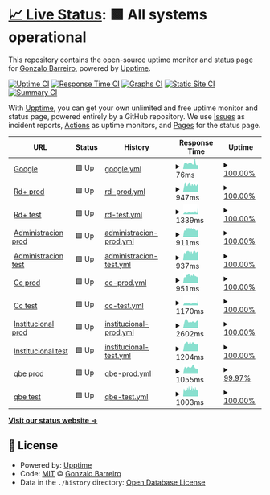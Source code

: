 # [📈 Live Status](https://Gonchito.github.io/VerifStatusPages): <!--live status--> **🟩 All systems operational**

This repository contains the open-source uptime monitor and status page for [Gonzalo Barreiro](https://Gonchito.github.io/VerifStatusPages), powered by [Upptime](https://github.com/upptime/upptime).

[![Uptime CI](https://github.com/Gonchito/VerifStatusPages/workflows/Uptime%20CI/badge.svg)](https://github.com/Gonchito/VerifStatusPages/actions?query=workflow%3A%22Uptime+CI%22)
[![Response Time CI](https://github.com/Gonchito/VerifStatusPages/workflows/Response%20Time%20CI/badge.svg)](https://github.com/Gonchito/VerifStatusPages/actions?query=workflow%3A%22Response+Time+CI%22)
[![Graphs CI](https://github.com/Gonchito/VerifStatusPages/workflows/Graphs%20CI/badge.svg)](https://github.com/Gonchito/VerifStatusPages/actions?query=workflow%3A%22Graphs+CI%22)
[![Static Site CI](https://github.com/Gonchito/VerifStatusPages/workflows/Static%20Site%20CI/badge.svg)](https://github.com/Gonchito/VerifStatusPages/actions?query=workflow%3A%22Static+Site+CI%22)
[![Summary CI](https://github.com/Gonchito/VerifStatusPages/workflows/Summary%20CI/badge.svg)](https://github.com/Gonchito/VerifStatusPages/actions?query=workflow%3A%22Summary+CI%22)

With [Upptime](https://upptime.js.org), you can get your own unlimited and free uptime monitor and status page, powered entirely by a GitHub repository. We use [Issues](https://github.com/Gonchito/VerifStatusPages/issues) as incident reports, [Actions](https://github.com/Gonchito/VerifStatusPages/actions) as uptime monitors, and [Pages](https://Gonchito.github.io/VerifStatusPages) for the status page.

<!--start: status pages-->
<!-- This summary is generated by Upptime (https://github.com/upptime/upptime) -->
<!-- Do not edit this manually, your changes will be overwritten -->
<!-- prettier-ignore -->
| URL | Status | History | Response Time | Uptime |
| --- | ------ | ------- | ------------- | ------ |
| <img alt="" src="https://icons.duckduckgo.com/ip3/null.ico" height="13"> [Google](www.google.com) | 🟩 Up | [google.yml](https://github.com/Gonchito/VerifStatusPages/commits/HEAD/history/google.yml) | <details><summary><img alt="Response time graph" src="./graphs/google/response-time-week.png" height="20"> 76ms</summary><br><a href="https://Gonchito.github.io/VerifStatusPages/history/google"><img alt="Response time 76" src="https://img.shields.io/endpoint?url=https%3A%2F%2Fraw.githubusercontent.com%2FGonchito%2FVerifStatusPages%2FHEAD%2Fapi%2Fgoogle%2Fresponse-time.json"></a><br><a href="https://Gonchito.github.io/VerifStatusPages/history/google"><img alt="24-hour response time 62" src="https://img.shields.io/endpoint?url=https%3A%2F%2Fraw.githubusercontent.com%2FGonchito%2FVerifStatusPages%2FHEAD%2Fapi%2Fgoogle%2Fresponse-time-day.json"></a><br><a href="https://Gonchito.github.io/VerifStatusPages/history/google"><img alt="7-day response time 76" src="https://img.shields.io/endpoint?url=https%3A%2F%2Fraw.githubusercontent.com%2FGonchito%2FVerifStatusPages%2FHEAD%2Fapi%2Fgoogle%2Fresponse-time-week.json"></a><br><a href="https://Gonchito.github.io/VerifStatusPages/history/google"><img alt="30-day response time 76" src="https://img.shields.io/endpoint?url=https%3A%2F%2Fraw.githubusercontent.com%2FGonchito%2FVerifStatusPages%2FHEAD%2Fapi%2Fgoogle%2Fresponse-time-month.json"></a><br><a href="https://Gonchito.github.io/VerifStatusPages/history/google"><img alt="1-year response time 76" src="https://img.shields.io/endpoint?url=https%3A%2F%2Fraw.githubusercontent.com%2FGonchito%2FVerifStatusPages%2FHEAD%2Fapi%2Fgoogle%2Fresponse-time-year.json"></a></details> | <details><summary><a href="https://Gonchito.github.io/VerifStatusPages/history/google">100.00%</a></summary><a href="https://Gonchito.github.io/VerifStatusPages/history/google"><img alt="All-time uptime 100.00%" src="https://img.shields.io/endpoint?url=https%3A%2F%2Fraw.githubusercontent.com%2FGonchito%2FVerifStatusPages%2FHEAD%2Fapi%2Fgoogle%2Fuptime.json"></a><br><a href="https://Gonchito.github.io/VerifStatusPages/history/google"><img alt="24-hour uptime 100.00%" src="https://img.shields.io/endpoint?url=https%3A%2F%2Fraw.githubusercontent.com%2FGonchito%2FVerifStatusPages%2FHEAD%2Fapi%2Fgoogle%2Fuptime-day.json"></a><br><a href="https://Gonchito.github.io/VerifStatusPages/history/google"><img alt="7-day uptime 100.00%" src="https://img.shields.io/endpoint?url=https%3A%2F%2Fraw.githubusercontent.com%2FGonchito%2FVerifStatusPages%2FHEAD%2Fapi%2Fgoogle%2Fuptime-week.json"></a><br><a href="https://Gonchito.github.io/VerifStatusPages/history/google"><img alt="30-day uptime 100.00%" src="https://img.shields.io/endpoint?url=https%3A%2F%2Fraw.githubusercontent.com%2FGonchito%2FVerifStatusPages%2FHEAD%2Fapi%2Fgoogle%2Fuptime-month.json"></a><br><a href="https://Gonchito.github.io/VerifStatusPages/history/google"><img alt="1-year uptime 100.00%" src="https://img.shields.io/endpoint?url=https%3A%2F%2Fraw.githubusercontent.com%2FGonchito%2FVerifStatusPages%2FHEAD%2Fapi%2Fgoogle%2Fuptime-year.json"></a></details>
| <img alt="" src="https://icons.duckduckgo.com/ip3/rdplus.rdigitales.com.ar.ico" height="13"> [Rd+ prod](https://rdplus.rdigitales.com.ar/v2/loggin.aspx) | 🟩 Up | [rd-prod.yml](https://github.com/Gonchito/VerifStatusPages/commits/HEAD/history/rd-prod.yml) | <details><summary><img alt="Response time graph" src="./graphs/rd-prod/response-time-week.png" height="20"> 947ms</summary><br><a href="https://Gonchito.github.io/VerifStatusPages/history/rd-prod"><img alt="Response time 947" src="https://img.shields.io/endpoint?url=https%3A%2F%2Fraw.githubusercontent.com%2FGonchito%2FVerifStatusPages%2FHEAD%2Fapi%2Frd-prod%2Fresponse-time.json"></a><br><a href="https://Gonchito.github.io/VerifStatusPages/history/rd-prod"><img alt="24-hour response time 857" src="https://img.shields.io/endpoint?url=https%3A%2F%2Fraw.githubusercontent.com%2FGonchito%2FVerifStatusPages%2FHEAD%2Fapi%2Frd-prod%2Fresponse-time-day.json"></a><br><a href="https://Gonchito.github.io/VerifStatusPages/history/rd-prod"><img alt="7-day response time 947" src="https://img.shields.io/endpoint?url=https%3A%2F%2Fraw.githubusercontent.com%2FGonchito%2FVerifStatusPages%2FHEAD%2Fapi%2Frd-prod%2Fresponse-time-week.json"></a><br><a href="https://Gonchito.github.io/VerifStatusPages/history/rd-prod"><img alt="30-day response time 947" src="https://img.shields.io/endpoint?url=https%3A%2F%2Fraw.githubusercontent.com%2FGonchito%2FVerifStatusPages%2FHEAD%2Fapi%2Frd-prod%2Fresponse-time-month.json"></a><br><a href="https://Gonchito.github.io/VerifStatusPages/history/rd-prod"><img alt="1-year response time 947" src="https://img.shields.io/endpoint?url=https%3A%2F%2Fraw.githubusercontent.com%2FGonchito%2FVerifStatusPages%2FHEAD%2Fapi%2Frd-prod%2Fresponse-time-year.json"></a></details> | <details><summary><a href="https://Gonchito.github.io/VerifStatusPages/history/rd-prod">100.00%</a></summary><a href="https://Gonchito.github.io/VerifStatusPages/history/rd-prod"><img alt="All-time uptime 100.00%" src="https://img.shields.io/endpoint?url=https%3A%2F%2Fraw.githubusercontent.com%2FGonchito%2FVerifStatusPages%2FHEAD%2Fapi%2Frd-prod%2Fuptime.json"></a><br><a href="https://Gonchito.github.io/VerifStatusPages/history/rd-prod"><img alt="24-hour uptime 100.00%" src="https://img.shields.io/endpoint?url=https%3A%2F%2Fraw.githubusercontent.com%2FGonchito%2FVerifStatusPages%2FHEAD%2Fapi%2Frd-prod%2Fuptime-day.json"></a><br><a href="https://Gonchito.github.io/VerifStatusPages/history/rd-prod"><img alt="7-day uptime 100.00%" src="https://img.shields.io/endpoint?url=https%3A%2F%2Fraw.githubusercontent.com%2FGonchito%2FVerifStatusPages%2FHEAD%2Fapi%2Frd-prod%2Fuptime-week.json"></a><br><a href="https://Gonchito.github.io/VerifStatusPages/history/rd-prod"><img alt="30-day uptime 100.00%" src="https://img.shields.io/endpoint?url=https%3A%2F%2Fraw.githubusercontent.com%2FGonchito%2FVerifStatusPages%2FHEAD%2Fapi%2Frd-prod%2Fuptime-month.json"></a><br><a href="https://Gonchito.github.io/VerifStatusPages/history/rd-prod"><img alt="1-year uptime 100.00%" src="https://img.shields.io/endpoint?url=https%3A%2F%2Fraw.githubusercontent.com%2FGonchito%2FVerifStatusPages%2FHEAD%2Fapi%2Frd-prod%2Fuptime-year.json"></a></details>
| <img alt="" src="https://icons.duckduckgo.com/ip3/rdplus.rdtest.com.ar.ico" height="13"> [Rd+ test](https://rdplus.rdtest.com.ar:4433/v2/loggin.aspx) | 🟩 Up | [rd-test.yml](https://github.com/Gonchito/VerifStatusPages/commits/HEAD/history/rd-test.yml) | <details><summary><img alt="Response time graph" src="./graphs/rd-test/response-time-week.png" height="20"> 1339ms</summary><br><a href="https://Gonchito.github.io/VerifStatusPages/history/rd-test"><img alt="Response time 1339" src="https://img.shields.io/endpoint?url=https%3A%2F%2Fraw.githubusercontent.com%2FGonchito%2FVerifStatusPages%2FHEAD%2Fapi%2Frd-test%2Fresponse-time.json"></a><br><a href="https://Gonchito.github.io/VerifStatusPages/history/rd-test"><img alt="24-hour response time 5965" src="https://img.shields.io/endpoint?url=https%3A%2F%2Fraw.githubusercontent.com%2FGonchito%2FVerifStatusPages%2FHEAD%2Fapi%2Frd-test%2Fresponse-time-day.json"></a><br><a href="https://Gonchito.github.io/VerifStatusPages/history/rd-test"><img alt="7-day response time 1339" src="https://img.shields.io/endpoint?url=https%3A%2F%2Fraw.githubusercontent.com%2FGonchito%2FVerifStatusPages%2FHEAD%2Fapi%2Frd-test%2Fresponse-time-week.json"></a><br><a href="https://Gonchito.github.io/VerifStatusPages/history/rd-test"><img alt="30-day response time 1339" src="https://img.shields.io/endpoint?url=https%3A%2F%2Fraw.githubusercontent.com%2FGonchito%2FVerifStatusPages%2FHEAD%2Fapi%2Frd-test%2Fresponse-time-month.json"></a><br><a href="https://Gonchito.github.io/VerifStatusPages/history/rd-test"><img alt="1-year response time 1339" src="https://img.shields.io/endpoint?url=https%3A%2F%2Fraw.githubusercontent.com%2FGonchito%2FVerifStatusPages%2FHEAD%2Fapi%2Frd-test%2Fresponse-time-year.json"></a></details> | <details><summary><a href="https://Gonchito.github.io/VerifStatusPages/history/rd-test">100.00%</a></summary><a href="https://Gonchito.github.io/VerifStatusPages/history/rd-test"><img alt="All-time uptime 100.00%" src="https://img.shields.io/endpoint?url=https%3A%2F%2Fraw.githubusercontent.com%2FGonchito%2FVerifStatusPages%2FHEAD%2Fapi%2Frd-test%2Fuptime.json"></a><br><a href="https://Gonchito.github.io/VerifStatusPages/history/rd-test"><img alt="24-hour uptime 100.00%" src="https://img.shields.io/endpoint?url=https%3A%2F%2Fraw.githubusercontent.com%2FGonchito%2FVerifStatusPages%2FHEAD%2Fapi%2Frd-test%2Fuptime-day.json"></a><br><a href="https://Gonchito.github.io/VerifStatusPages/history/rd-test"><img alt="7-day uptime 100.00%" src="https://img.shields.io/endpoint?url=https%3A%2F%2Fraw.githubusercontent.com%2FGonchito%2FVerifStatusPages%2FHEAD%2Fapi%2Frd-test%2Fuptime-week.json"></a><br><a href="https://Gonchito.github.io/VerifStatusPages/history/rd-test"><img alt="30-day uptime 100.00%" src="https://img.shields.io/endpoint?url=https%3A%2F%2Fraw.githubusercontent.com%2FGonchito%2FVerifStatusPages%2FHEAD%2Fapi%2Frd-test%2Fuptime-month.json"></a><br><a href="https://Gonchito.github.io/VerifStatusPages/history/rd-test"><img alt="1-year uptime 100.00%" src="https://img.shields.io/endpoint?url=https%3A%2F%2Fraw.githubusercontent.com%2FGonchito%2FVerifStatusPages%2FHEAD%2Fapi%2Frd-test%2Fuptime-year.json"></a></details>
| <img alt="" src="https://icons.duckduckgo.com/ip3/administracion.rdigitales.com.ar.ico" height="13"> [Administracion prod](https://administracion.rdigitales.com.ar/login.aspx) | 🟩 Up | [administracion-prod.yml](https://github.com/Gonchito/VerifStatusPages/commits/HEAD/history/administracion-prod.yml) | <details><summary><img alt="Response time graph" src="./graphs/administracion-prod/response-time-week.png" height="20"> 911ms</summary><br><a href="https://Gonchito.github.io/VerifStatusPages/history/administracion-prod"><img alt="Response time 911" src="https://img.shields.io/endpoint?url=https%3A%2F%2Fraw.githubusercontent.com%2FGonchito%2FVerifStatusPages%2FHEAD%2Fapi%2Fadministracion-prod%2Fresponse-time.json"></a><br><a href="https://Gonchito.github.io/VerifStatusPages/history/administracion-prod"><img alt="24-hour response time 866" src="https://img.shields.io/endpoint?url=https%3A%2F%2Fraw.githubusercontent.com%2FGonchito%2FVerifStatusPages%2FHEAD%2Fapi%2Fadministracion-prod%2Fresponse-time-day.json"></a><br><a href="https://Gonchito.github.io/VerifStatusPages/history/administracion-prod"><img alt="7-day response time 911" src="https://img.shields.io/endpoint?url=https%3A%2F%2Fraw.githubusercontent.com%2FGonchito%2FVerifStatusPages%2FHEAD%2Fapi%2Fadministracion-prod%2Fresponse-time-week.json"></a><br><a href="https://Gonchito.github.io/VerifStatusPages/history/administracion-prod"><img alt="30-day response time 911" src="https://img.shields.io/endpoint?url=https%3A%2F%2Fraw.githubusercontent.com%2FGonchito%2FVerifStatusPages%2FHEAD%2Fapi%2Fadministracion-prod%2Fresponse-time-month.json"></a><br><a href="https://Gonchito.github.io/VerifStatusPages/history/administracion-prod"><img alt="1-year response time 911" src="https://img.shields.io/endpoint?url=https%3A%2F%2Fraw.githubusercontent.com%2FGonchito%2FVerifStatusPages%2FHEAD%2Fapi%2Fadministracion-prod%2Fresponse-time-year.json"></a></details> | <details><summary><a href="https://Gonchito.github.io/VerifStatusPages/history/administracion-prod">100.00%</a></summary><a href="https://Gonchito.github.io/VerifStatusPages/history/administracion-prod"><img alt="All-time uptime 100.00%" src="https://img.shields.io/endpoint?url=https%3A%2F%2Fraw.githubusercontent.com%2FGonchito%2FVerifStatusPages%2FHEAD%2Fapi%2Fadministracion-prod%2Fuptime.json"></a><br><a href="https://Gonchito.github.io/VerifStatusPages/history/administracion-prod"><img alt="24-hour uptime 100.00%" src="https://img.shields.io/endpoint?url=https%3A%2F%2Fraw.githubusercontent.com%2FGonchito%2FVerifStatusPages%2FHEAD%2Fapi%2Fadministracion-prod%2Fuptime-day.json"></a><br><a href="https://Gonchito.github.io/VerifStatusPages/history/administracion-prod"><img alt="7-day uptime 100.00%" src="https://img.shields.io/endpoint?url=https%3A%2F%2Fraw.githubusercontent.com%2FGonchito%2FVerifStatusPages%2FHEAD%2Fapi%2Fadministracion-prod%2Fuptime-week.json"></a><br><a href="https://Gonchito.github.io/VerifStatusPages/history/administracion-prod"><img alt="30-day uptime 100.00%" src="https://img.shields.io/endpoint?url=https%3A%2F%2Fraw.githubusercontent.com%2FGonchito%2FVerifStatusPages%2FHEAD%2Fapi%2Fadministracion-prod%2Fuptime-month.json"></a><br><a href="https://Gonchito.github.io/VerifStatusPages/history/administracion-prod"><img alt="1-year uptime 100.00%" src="https://img.shields.io/endpoint?url=https%3A%2F%2Fraw.githubusercontent.com%2FGonchito%2FVerifStatusPages%2FHEAD%2Fapi%2Fadministracion-prod%2Fuptime-year.json"></a></details>
| <img alt="" src="https://icons.duckduckgo.com/ip3/administracion.rdtest.com.ar.ico" height="13"> [Administracion test](https://administracion.rdtest.com.ar:4433//login.aspx) | 🟩 Up | [administracion-test.yml](https://github.com/Gonchito/VerifStatusPages/commits/HEAD/history/administracion-test.yml) | <details><summary><img alt="Response time graph" src="./graphs/administracion-test/response-time-week.png" height="20"> 937ms</summary><br><a href="https://Gonchito.github.io/VerifStatusPages/history/administracion-test"><img alt="Response time 937" src="https://img.shields.io/endpoint?url=https%3A%2F%2Fraw.githubusercontent.com%2FGonchito%2FVerifStatusPages%2FHEAD%2Fapi%2Fadministracion-test%2Fresponse-time.json"></a><br><a href="https://Gonchito.github.io/VerifStatusPages/history/administracion-test"><img alt="24-hour response time 945" src="https://img.shields.io/endpoint?url=https%3A%2F%2Fraw.githubusercontent.com%2FGonchito%2FVerifStatusPages%2FHEAD%2Fapi%2Fadministracion-test%2Fresponse-time-day.json"></a><br><a href="https://Gonchito.github.io/VerifStatusPages/history/administracion-test"><img alt="7-day response time 937" src="https://img.shields.io/endpoint?url=https%3A%2F%2Fraw.githubusercontent.com%2FGonchito%2FVerifStatusPages%2FHEAD%2Fapi%2Fadministracion-test%2Fresponse-time-week.json"></a><br><a href="https://Gonchito.github.io/VerifStatusPages/history/administracion-test"><img alt="30-day response time 937" src="https://img.shields.io/endpoint?url=https%3A%2F%2Fraw.githubusercontent.com%2FGonchito%2FVerifStatusPages%2FHEAD%2Fapi%2Fadministracion-test%2Fresponse-time-month.json"></a><br><a href="https://Gonchito.github.io/VerifStatusPages/history/administracion-test"><img alt="1-year response time 937" src="https://img.shields.io/endpoint?url=https%3A%2F%2Fraw.githubusercontent.com%2FGonchito%2FVerifStatusPages%2FHEAD%2Fapi%2Fadministracion-test%2Fresponse-time-year.json"></a></details> | <details><summary><a href="https://Gonchito.github.io/VerifStatusPages/history/administracion-test">100.00%</a></summary><a href="https://Gonchito.github.io/VerifStatusPages/history/administracion-test"><img alt="All-time uptime 100.00%" src="https://img.shields.io/endpoint?url=https%3A%2F%2Fraw.githubusercontent.com%2FGonchito%2FVerifStatusPages%2FHEAD%2Fapi%2Fadministracion-test%2Fuptime.json"></a><br><a href="https://Gonchito.github.io/VerifStatusPages/history/administracion-test"><img alt="24-hour uptime 100.00%" src="https://img.shields.io/endpoint?url=https%3A%2F%2Fraw.githubusercontent.com%2FGonchito%2FVerifStatusPages%2FHEAD%2Fapi%2Fadministracion-test%2Fuptime-day.json"></a><br><a href="https://Gonchito.github.io/VerifStatusPages/history/administracion-test"><img alt="7-day uptime 100.00%" src="https://img.shields.io/endpoint?url=https%3A%2F%2Fraw.githubusercontent.com%2FGonchito%2FVerifStatusPages%2FHEAD%2Fapi%2Fadministracion-test%2Fuptime-week.json"></a><br><a href="https://Gonchito.github.io/VerifStatusPages/history/administracion-test"><img alt="30-day uptime 100.00%" src="https://img.shields.io/endpoint?url=https%3A%2F%2Fraw.githubusercontent.com%2FGonchito%2FVerifStatusPages%2FHEAD%2Fapi%2Fadministracion-test%2Fuptime-month.json"></a><br><a href="https://Gonchito.github.io/VerifStatusPages/history/administracion-test"><img alt="1-year uptime 100.00%" src="https://img.shields.io/endpoint?url=https%3A%2F%2Fraw.githubusercontent.com%2FGonchito%2FVerifStatusPages%2FHEAD%2Fapi%2Fadministracion-test%2Fuptime-year.json"></a></details>
| <img alt="" src="https://icons.duckduckgo.com/ip3/ccweb.rdigitales.com.ar.ico" height="13"> [Cc prod](https://ccweb.rdigitales.com.ar/Index.aspx) | 🟩 Up | [cc-prod.yml](https://github.com/Gonchito/VerifStatusPages/commits/HEAD/history/cc-prod.yml) | <details><summary><img alt="Response time graph" src="./graphs/cc-prod/response-time-week.png" height="20"> 951ms</summary><br><a href="https://Gonchito.github.io/VerifStatusPages/history/cc-prod"><img alt="Response time 951" src="https://img.shields.io/endpoint?url=https%3A%2F%2Fraw.githubusercontent.com%2FGonchito%2FVerifStatusPages%2FHEAD%2Fapi%2Fcc-prod%2Fresponse-time.json"></a><br><a href="https://Gonchito.github.io/VerifStatusPages/history/cc-prod"><img alt="24-hour response time 964" src="https://img.shields.io/endpoint?url=https%3A%2F%2Fraw.githubusercontent.com%2FGonchito%2FVerifStatusPages%2FHEAD%2Fapi%2Fcc-prod%2Fresponse-time-day.json"></a><br><a href="https://Gonchito.github.io/VerifStatusPages/history/cc-prod"><img alt="7-day response time 951" src="https://img.shields.io/endpoint?url=https%3A%2F%2Fraw.githubusercontent.com%2FGonchito%2FVerifStatusPages%2FHEAD%2Fapi%2Fcc-prod%2Fresponse-time-week.json"></a><br><a href="https://Gonchito.github.io/VerifStatusPages/history/cc-prod"><img alt="30-day response time 951" src="https://img.shields.io/endpoint?url=https%3A%2F%2Fraw.githubusercontent.com%2FGonchito%2FVerifStatusPages%2FHEAD%2Fapi%2Fcc-prod%2Fresponse-time-month.json"></a><br><a href="https://Gonchito.github.io/VerifStatusPages/history/cc-prod"><img alt="1-year response time 951" src="https://img.shields.io/endpoint?url=https%3A%2F%2Fraw.githubusercontent.com%2FGonchito%2FVerifStatusPages%2FHEAD%2Fapi%2Fcc-prod%2Fresponse-time-year.json"></a></details> | <details><summary><a href="https://Gonchito.github.io/VerifStatusPages/history/cc-prod">100.00%</a></summary><a href="https://Gonchito.github.io/VerifStatusPages/history/cc-prod"><img alt="All-time uptime 100.00%" src="https://img.shields.io/endpoint?url=https%3A%2F%2Fraw.githubusercontent.com%2FGonchito%2FVerifStatusPages%2FHEAD%2Fapi%2Fcc-prod%2Fuptime.json"></a><br><a href="https://Gonchito.github.io/VerifStatusPages/history/cc-prod"><img alt="24-hour uptime 100.00%" src="https://img.shields.io/endpoint?url=https%3A%2F%2Fraw.githubusercontent.com%2FGonchito%2FVerifStatusPages%2FHEAD%2Fapi%2Fcc-prod%2Fuptime-day.json"></a><br><a href="https://Gonchito.github.io/VerifStatusPages/history/cc-prod"><img alt="7-day uptime 100.00%" src="https://img.shields.io/endpoint?url=https%3A%2F%2Fraw.githubusercontent.com%2FGonchito%2FVerifStatusPages%2FHEAD%2Fapi%2Fcc-prod%2Fuptime-week.json"></a><br><a href="https://Gonchito.github.io/VerifStatusPages/history/cc-prod"><img alt="30-day uptime 100.00%" src="https://img.shields.io/endpoint?url=https%3A%2F%2Fraw.githubusercontent.com%2FGonchito%2FVerifStatusPages%2FHEAD%2Fapi%2Fcc-prod%2Fuptime-month.json"></a><br><a href="https://Gonchito.github.io/VerifStatusPages/history/cc-prod"><img alt="1-year uptime 100.00%" src="https://img.shields.io/endpoint?url=https%3A%2F%2Fraw.githubusercontent.com%2FGonchito%2FVerifStatusPages%2FHEAD%2Fapi%2Fcc-prod%2Fuptime-year.json"></a></details>
| <img alt="" src="https://icons.duckduckgo.com/ip3/ccweb.rdtest.com.ar.ico" height="13"> [Cc test](https://ccweb.rdtest.com.ar:4433/Index.aspx) | 🟩 Up | [cc-test.yml](https://github.com/Gonchito/VerifStatusPages/commits/HEAD/history/cc-test.yml) | <details><summary><img alt="Response time graph" src="./graphs/cc-test/response-time-week.png" height="20"> 1170ms</summary><br><a href="https://Gonchito.github.io/VerifStatusPages/history/cc-test"><img alt="Response time 1170" src="https://img.shields.io/endpoint?url=https%3A%2F%2Fraw.githubusercontent.com%2FGonchito%2FVerifStatusPages%2FHEAD%2Fapi%2Fcc-test%2Fresponse-time.json"></a><br><a href="https://Gonchito.github.io/VerifStatusPages/history/cc-test"><img alt="24-hour response time 4575" src="https://img.shields.io/endpoint?url=https%3A%2F%2Fraw.githubusercontent.com%2FGonchito%2FVerifStatusPages%2FHEAD%2Fapi%2Fcc-test%2Fresponse-time-day.json"></a><br><a href="https://Gonchito.github.io/VerifStatusPages/history/cc-test"><img alt="7-day response time 1170" src="https://img.shields.io/endpoint?url=https%3A%2F%2Fraw.githubusercontent.com%2FGonchito%2FVerifStatusPages%2FHEAD%2Fapi%2Fcc-test%2Fresponse-time-week.json"></a><br><a href="https://Gonchito.github.io/VerifStatusPages/history/cc-test"><img alt="30-day response time 1170" src="https://img.shields.io/endpoint?url=https%3A%2F%2Fraw.githubusercontent.com%2FGonchito%2FVerifStatusPages%2FHEAD%2Fapi%2Fcc-test%2Fresponse-time-month.json"></a><br><a href="https://Gonchito.github.io/VerifStatusPages/history/cc-test"><img alt="1-year response time 1170" src="https://img.shields.io/endpoint?url=https%3A%2F%2Fraw.githubusercontent.com%2FGonchito%2FVerifStatusPages%2FHEAD%2Fapi%2Fcc-test%2Fresponse-time-year.json"></a></details> | <details><summary><a href="https://Gonchito.github.io/VerifStatusPages/history/cc-test">100.00%</a></summary><a href="https://Gonchito.github.io/VerifStatusPages/history/cc-test"><img alt="All-time uptime 100.00%" src="https://img.shields.io/endpoint?url=https%3A%2F%2Fraw.githubusercontent.com%2FGonchito%2FVerifStatusPages%2FHEAD%2Fapi%2Fcc-test%2Fuptime.json"></a><br><a href="https://Gonchito.github.io/VerifStatusPages/history/cc-test"><img alt="24-hour uptime 100.00%" src="https://img.shields.io/endpoint?url=https%3A%2F%2Fraw.githubusercontent.com%2FGonchito%2FVerifStatusPages%2FHEAD%2Fapi%2Fcc-test%2Fuptime-day.json"></a><br><a href="https://Gonchito.github.io/VerifStatusPages/history/cc-test"><img alt="7-day uptime 100.00%" src="https://img.shields.io/endpoint?url=https%3A%2F%2Fraw.githubusercontent.com%2FGonchito%2FVerifStatusPages%2FHEAD%2Fapi%2Fcc-test%2Fuptime-week.json"></a><br><a href="https://Gonchito.github.io/VerifStatusPages/history/cc-test"><img alt="30-day uptime 100.00%" src="https://img.shields.io/endpoint?url=https%3A%2F%2Fraw.githubusercontent.com%2FGonchito%2FVerifStatusPages%2FHEAD%2Fapi%2Fcc-test%2Fuptime-month.json"></a><br><a href="https://Gonchito.github.io/VerifStatusPages/history/cc-test"><img alt="1-year uptime 100.00%" src="https://img.shields.io/endpoint?url=https%3A%2F%2Fraw.githubusercontent.com%2FGonchito%2FVerifStatusPages%2FHEAD%2Fapi%2Fcc-test%2Fuptime-year.json"></a></details>
| <img alt="" src="https://icons.duckduckgo.com/ip3/www.rdigitales.com.ar.ico" height="13"> [Institucional prod](https://www.rdigitales.com.ar) | 🟩 Up | [institucional-prod.yml](https://github.com/Gonchito/VerifStatusPages/commits/HEAD/history/institucional-prod.yml) | <details><summary><img alt="Response time graph" src="./graphs/institucional-prod/response-time-week.png" height="20"> 2602ms</summary><br><a href="https://Gonchito.github.io/VerifStatusPages/history/institucional-prod"><img alt="Response time 2602" src="https://img.shields.io/endpoint?url=https%3A%2F%2Fraw.githubusercontent.com%2FGonchito%2FVerifStatusPages%2FHEAD%2Fapi%2Finstitucional-prod%2Fresponse-time.json"></a><br><a href="https://Gonchito.github.io/VerifStatusPages/history/institucional-prod"><img alt="24-hour response time 2891" src="https://img.shields.io/endpoint?url=https%3A%2F%2Fraw.githubusercontent.com%2FGonchito%2FVerifStatusPages%2FHEAD%2Fapi%2Finstitucional-prod%2Fresponse-time-day.json"></a><br><a href="https://Gonchito.github.io/VerifStatusPages/history/institucional-prod"><img alt="7-day response time 2602" src="https://img.shields.io/endpoint?url=https%3A%2F%2Fraw.githubusercontent.com%2FGonchito%2FVerifStatusPages%2FHEAD%2Fapi%2Finstitucional-prod%2Fresponse-time-week.json"></a><br><a href="https://Gonchito.github.io/VerifStatusPages/history/institucional-prod"><img alt="30-day response time 2602" src="https://img.shields.io/endpoint?url=https%3A%2F%2Fraw.githubusercontent.com%2FGonchito%2FVerifStatusPages%2FHEAD%2Fapi%2Finstitucional-prod%2Fresponse-time-month.json"></a><br><a href="https://Gonchito.github.io/VerifStatusPages/history/institucional-prod"><img alt="1-year response time 2602" src="https://img.shields.io/endpoint?url=https%3A%2F%2Fraw.githubusercontent.com%2FGonchito%2FVerifStatusPages%2FHEAD%2Fapi%2Finstitucional-prod%2Fresponse-time-year.json"></a></details> | <details><summary><a href="https://Gonchito.github.io/VerifStatusPages/history/institucional-prod">100.00%</a></summary><a href="https://Gonchito.github.io/VerifStatusPages/history/institucional-prod"><img alt="All-time uptime 100.00%" src="https://img.shields.io/endpoint?url=https%3A%2F%2Fraw.githubusercontent.com%2FGonchito%2FVerifStatusPages%2FHEAD%2Fapi%2Finstitucional-prod%2Fuptime.json"></a><br><a href="https://Gonchito.github.io/VerifStatusPages/history/institucional-prod"><img alt="24-hour uptime 100.00%" src="https://img.shields.io/endpoint?url=https%3A%2F%2Fraw.githubusercontent.com%2FGonchito%2FVerifStatusPages%2FHEAD%2Fapi%2Finstitucional-prod%2Fuptime-day.json"></a><br><a href="https://Gonchito.github.io/VerifStatusPages/history/institucional-prod"><img alt="7-day uptime 100.00%" src="https://img.shields.io/endpoint?url=https%3A%2F%2Fraw.githubusercontent.com%2FGonchito%2FVerifStatusPages%2FHEAD%2Fapi%2Finstitucional-prod%2Fuptime-week.json"></a><br><a href="https://Gonchito.github.io/VerifStatusPages/history/institucional-prod"><img alt="30-day uptime 100.00%" src="https://img.shields.io/endpoint?url=https%3A%2F%2Fraw.githubusercontent.com%2FGonchito%2FVerifStatusPages%2FHEAD%2Fapi%2Finstitucional-prod%2Fuptime-month.json"></a><br><a href="https://Gonchito.github.io/VerifStatusPages/history/institucional-prod"><img alt="1-year uptime 100.00%" src="https://img.shields.io/endpoint?url=https%3A%2F%2Fraw.githubusercontent.com%2FGonchito%2FVerifStatusPages%2FHEAD%2Fapi%2Finstitucional-prod%2Fuptime-year.json"></a></details>
| <img alt="" src="https://icons.duckduckgo.com/ip3/www.rdtest.com.ar.ico" height="13"> [Institucional test](https://www.rdtest.com.ar:4433) | 🟩 Up | [institucional-test.yml](https://github.com/Gonchito/VerifStatusPages/commits/HEAD/history/institucional-test.yml) | <details><summary><img alt="Response time graph" src="./graphs/institucional-test/response-time-week.png" height="20"> 1204ms</summary><br><a href="https://Gonchito.github.io/VerifStatusPages/history/institucional-test"><img alt="Response time 1204" src="https://img.shields.io/endpoint?url=https%3A%2F%2Fraw.githubusercontent.com%2FGonchito%2FVerifStatusPages%2FHEAD%2Fapi%2Finstitucional-test%2Fresponse-time.json"></a><br><a href="https://Gonchito.github.io/VerifStatusPages/history/institucional-test"><img alt="24-hour response time 1135" src="https://img.shields.io/endpoint?url=https%3A%2F%2Fraw.githubusercontent.com%2FGonchito%2FVerifStatusPages%2FHEAD%2Fapi%2Finstitucional-test%2Fresponse-time-day.json"></a><br><a href="https://Gonchito.github.io/VerifStatusPages/history/institucional-test"><img alt="7-day response time 1204" src="https://img.shields.io/endpoint?url=https%3A%2F%2Fraw.githubusercontent.com%2FGonchito%2FVerifStatusPages%2FHEAD%2Fapi%2Finstitucional-test%2Fresponse-time-week.json"></a><br><a href="https://Gonchito.github.io/VerifStatusPages/history/institucional-test"><img alt="30-day response time 1204" src="https://img.shields.io/endpoint?url=https%3A%2F%2Fraw.githubusercontent.com%2FGonchito%2FVerifStatusPages%2FHEAD%2Fapi%2Finstitucional-test%2Fresponse-time-month.json"></a><br><a href="https://Gonchito.github.io/VerifStatusPages/history/institucional-test"><img alt="1-year response time 1204" src="https://img.shields.io/endpoint?url=https%3A%2F%2Fraw.githubusercontent.com%2FGonchito%2FVerifStatusPages%2FHEAD%2Fapi%2Finstitucional-test%2Fresponse-time-year.json"></a></details> | <details><summary><a href="https://Gonchito.github.io/VerifStatusPages/history/institucional-test">100.00%</a></summary><a href="https://Gonchito.github.io/VerifStatusPages/history/institucional-test"><img alt="All-time uptime 100.00%" src="https://img.shields.io/endpoint?url=https%3A%2F%2Fraw.githubusercontent.com%2FGonchito%2FVerifStatusPages%2FHEAD%2Fapi%2Finstitucional-test%2Fuptime.json"></a><br><a href="https://Gonchito.github.io/VerifStatusPages/history/institucional-test"><img alt="24-hour uptime 100.00%" src="https://img.shields.io/endpoint?url=https%3A%2F%2Fraw.githubusercontent.com%2FGonchito%2FVerifStatusPages%2FHEAD%2Fapi%2Finstitucional-test%2Fuptime-day.json"></a><br><a href="https://Gonchito.github.io/VerifStatusPages/history/institucional-test"><img alt="7-day uptime 100.00%" src="https://img.shields.io/endpoint?url=https%3A%2F%2Fraw.githubusercontent.com%2FGonchito%2FVerifStatusPages%2FHEAD%2Fapi%2Finstitucional-test%2Fuptime-week.json"></a><br><a href="https://Gonchito.github.io/VerifStatusPages/history/institucional-test"><img alt="30-day uptime 100.00%" src="https://img.shields.io/endpoint?url=https%3A%2F%2Fraw.githubusercontent.com%2FGonchito%2FVerifStatusPages%2FHEAD%2Fapi%2Finstitucional-test%2Fuptime-month.json"></a><br><a href="https://Gonchito.github.io/VerifStatusPages/history/institucional-test"><img alt="1-year uptime 100.00%" src="https://img.shields.io/endpoint?url=https%3A%2F%2Fraw.githubusercontent.com%2FGonchito%2FVerifStatusPages%2FHEAD%2Fapi%2Finstitucional-test%2Fuptime-year.json"></a></details>
| <img alt="" src="https://icons.duckduckgo.com/ip3/qbe.rdigitales.com.ar.ico" height="13"> [qbe prod](https://qbe.rdigitales.com.ar) | 🟩 Up | [qbe-prod.yml](https://github.com/Gonchito/VerifStatusPages/commits/HEAD/history/qbe-prod.yml) | <details><summary><img alt="Response time graph" src="./graphs/qbe-prod/response-time-week.png" height="20"> 1055ms</summary><br><a href="https://Gonchito.github.io/VerifStatusPages/history/qbe-prod"><img alt="Response time 1055" src="https://img.shields.io/endpoint?url=https%3A%2F%2Fraw.githubusercontent.com%2FGonchito%2FVerifStatusPages%2FHEAD%2Fapi%2Fqbe-prod%2Fresponse-time.json"></a><br><a href="https://Gonchito.github.io/VerifStatusPages/history/qbe-prod"><img alt="24-hour response time 1190" src="https://img.shields.io/endpoint?url=https%3A%2F%2Fraw.githubusercontent.com%2FGonchito%2FVerifStatusPages%2FHEAD%2Fapi%2Fqbe-prod%2Fresponse-time-day.json"></a><br><a href="https://Gonchito.github.io/VerifStatusPages/history/qbe-prod"><img alt="7-day response time 1055" src="https://img.shields.io/endpoint?url=https%3A%2F%2Fraw.githubusercontent.com%2FGonchito%2FVerifStatusPages%2FHEAD%2Fapi%2Fqbe-prod%2Fresponse-time-week.json"></a><br><a href="https://Gonchito.github.io/VerifStatusPages/history/qbe-prod"><img alt="30-day response time 1055" src="https://img.shields.io/endpoint?url=https%3A%2F%2Fraw.githubusercontent.com%2FGonchito%2FVerifStatusPages%2FHEAD%2Fapi%2Fqbe-prod%2Fresponse-time-month.json"></a><br><a href="https://Gonchito.github.io/VerifStatusPages/history/qbe-prod"><img alt="1-year response time 1055" src="https://img.shields.io/endpoint?url=https%3A%2F%2Fraw.githubusercontent.com%2FGonchito%2FVerifStatusPages%2FHEAD%2Fapi%2Fqbe-prod%2Fresponse-time-year.json"></a></details> | <details><summary><a href="https://Gonchito.github.io/VerifStatusPages/history/qbe-prod">99.97%</a></summary><a href="https://Gonchito.github.io/VerifStatusPages/history/qbe-prod"><img alt="All-time uptime 99.97%" src="https://img.shields.io/endpoint?url=https%3A%2F%2Fraw.githubusercontent.com%2FGonchito%2FVerifStatusPages%2FHEAD%2Fapi%2Fqbe-prod%2Fuptime.json"></a><br><a href="https://Gonchito.github.io/VerifStatusPages/history/qbe-prod"><img alt="24-hour uptime 99.90%" src="https://img.shields.io/endpoint?url=https%3A%2F%2Fraw.githubusercontent.com%2FGonchito%2FVerifStatusPages%2FHEAD%2Fapi%2Fqbe-prod%2Fuptime-day.json"></a><br><a href="https://Gonchito.github.io/VerifStatusPages/history/qbe-prod"><img alt="7-day uptime 99.97%" src="https://img.shields.io/endpoint?url=https%3A%2F%2Fraw.githubusercontent.com%2FGonchito%2FVerifStatusPages%2FHEAD%2Fapi%2Fqbe-prod%2Fuptime-week.json"></a><br><a href="https://Gonchito.github.io/VerifStatusPages/history/qbe-prod"><img alt="30-day uptime 99.97%" src="https://img.shields.io/endpoint?url=https%3A%2F%2Fraw.githubusercontent.com%2FGonchito%2FVerifStatusPages%2FHEAD%2Fapi%2Fqbe-prod%2Fuptime-month.json"></a><br><a href="https://Gonchito.github.io/VerifStatusPages/history/qbe-prod"><img alt="1-year uptime 99.97%" src="https://img.shields.io/endpoint?url=https%3A%2F%2Fraw.githubusercontent.com%2FGonchito%2FVerifStatusPages%2FHEAD%2Fapi%2Fqbe-prod%2Fuptime-year.json"></a></details>
| <img alt="" src="https://icons.duckduckgo.com/ip3/qbe.rdtest.com.ar.ico" height="13"> [qbe test](https://qbe.rdtest.com.ar:4433) | 🟩 Up | [qbe-test.yml](https://github.com/Gonchito/VerifStatusPages/commits/HEAD/history/qbe-test.yml) | <details><summary><img alt="Response time graph" src="./graphs/qbe-test/response-time-week.png" height="20"> 1003ms</summary><br><a href="https://Gonchito.github.io/VerifStatusPages/history/qbe-test"><img alt="Response time 1003" src="https://img.shields.io/endpoint?url=https%3A%2F%2Fraw.githubusercontent.com%2FGonchito%2FVerifStatusPages%2FHEAD%2Fapi%2Fqbe-test%2Fresponse-time.json"></a><br><a href="https://Gonchito.github.io/VerifStatusPages/history/qbe-test"><img alt="24-hour response time 1090" src="https://img.shields.io/endpoint?url=https%3A%2F%2Fraw.githubusercontent.com%2FGonchito%2FVerifStatusPages%2FHEAD%2Fapi%2Fqbe-test%2Fresponse-time-day.json"></a><br><a href="https://Gonchito.github.io/VerifStatusPages/history/qbe-test"><img alt="7-day response time 1003" src="https://img.shields.io/endpoint?url=https%3A%2F%2Fraw.githubusercontent.com%2FGonchito%2FVerifStatusPages%2FHEAD%2Fapi%2Fqbe-test%2Fresponse-time-week.json"></a><br><a href="https://Gonchito.github.io/VerifStatusPages/history/qbe-test"><img alt="30-day response time 1003" src="https://img.shields.io/endpoint?url=https%3A%2F%2Fraw.githubusercontent.com%2FGonchito%2FVerifStatusPages%2FHEAD%2Fapi%2Fqbe-test%2Fresponse-time-month.json"></a><br><a href="https://Gonchito.github.io/VerifStatusPages/history/qbe-test"><img alt="1-year response time 1003" src="https://img.shields.io/endpoint?url=https%3A%2F%2Fraw.githubusercontent.com%2FGonchito%2FVerifStatusPages%2FHEAD%2Fapi%2Fqbe-test%2Fresponse-time-year.json"></a></details> | <details><summary><a href="https://Gonchito.github.io/VerifStatusPages/history/qbe-test">100.00%</a></summary><a href="https://Gonchito.github.io/VerifStatusPages/history/qbe-test"><img alt="All-time uptime 100.00%" src="https://img.shields.io/endpoint?url=https%3A%2F%2Fraw.githubusercontent.com%2FGonchito%2FVerifStatusPages%2FHEAD%2Fapi%2Fqbe-test%2Fuptime.json"></a><br><a href="https://Gonchito.github.io/VerifStatusPages/history/qbe-test"><img alt="24-hour uptime 100.00%" src="https://img.shields.io/endpoint?url=https%3A%2F%2Fraw.githubusercontent.com%2FGonchito%2FVerifStatusPages%2FHEAD%2Fapi%2Fqbe-test%2Fuptime-day.json"></a><br><a href="https://Gonchito.github.io/VerifStatusPages/history/qbe-test"><img alt="7-day uptime 100.00%" src="https://img.shields.io/endpoint?url=https%3A%2F%2Fraw.githubusercontent.com%2FGonchito%2FVerifStatusPages%2FHEAD%2Fapi%2Fqbe-test%2Fuptime-week.json"></a><br><a href="https://Gonchito.github.io/VerifStatusPages/history/qbe-test"><img alt="30-day uptime 100.00%" src="https://img.shields.io/endpoint?url=https%3A%2F%2Fraw.githubusercontent.com%2FGonchito%2FVerifStatusPages%2FHEAD%2Fapi%2Fqbe-test%2Fuptime-month.json"></a><br><a href="https://Gonchito.github.io/VerifStatusPages/history/qbe-test"><img alt="1-year uptime 100.00%" src="https://img.shields.io/endpoint?url=https%3A%2F%2Fraw.githubusercontent.com%2FGonchito%2FVerifStatusPages%2FHEAD%2Fapi%2Fqbe-test%2Fuptime-year.json"></a></details>

<!--end: status pages-->

[**Visit our status website →**](https://Gonchito.github.io/VerifStatusPages)

## 📄 License

- Powered by: [Upptime](https://github.com/upptime/upptime)
- Code: [MIT](./LICENSE) © [Gonzalo Barreiro](https://Gonchito.github.io/VerifStatusPages)
- Data in the `./history` directory: [Open Database License](https://opendatacommons.org/licenses/odbl/1-0/)
